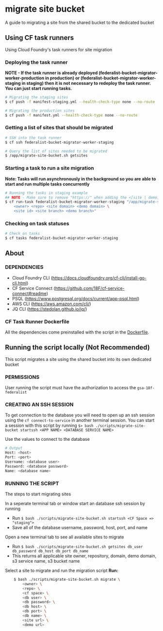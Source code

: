 migrate site bucket
===================

A guide to migrating a site from the shared bucket to the dedicated bucket

## Using CF task runners

Using Cloud Foundry's task runners for site migration

### Deploying the task runner

**NOTE - If the task runner is already deployed (federalist-bucket-migrator-worker-production in production) or (federalist-bucket-migrator-worker-staging in staging) then it is not necessary to redeploy the task runner.  You can just start running tasks.**

```bash
# Migrating the staging sites
$ cf push -f manifest-staging.yml --health-check-type none --no-route

# Migrating the production sites
$ cf push -f manifest.yml --health-check-type none --no-route
```

### Getting a list of sites that should be migrated

```bash
# SSH into the task runner
$ cf ssh federalist-bucket-migrator-worker-staging

# Query the list of sites needed to be migrated
$ /app/migrate-site-bucket.sh getsites
```

### Starting a task to run a site migration

**Note: Tasks will run asynchronously in the background so you are able to start and run multiple tasks concurrently**

```bash
# Running the tasks in staging example
## NOTE - Make sure to remove "https://" when adding the <[site | demo] domain> arguments
$ cf run-task federalist-bucket-migrator-worker-staging "/app/migrate-site-bucket.sh migrate \
    <owner> <repo> <site domain> <demo domain> \
    <site id> <site branch> <demo branch>"
```


### Checking on task statuses

```bash
# Check on tasks
$ cf tasks federalist-bucket-migrator-worker-staging
```


## About

### DEPENDENCIES
- Cloud Foundry CLI (https://docs.cloudfoundry.org/cf-cli/install-go-cli.html)
- CF Service Connect (https://github.com/18F/cf-service-connect#readme)
- PSQL (https://www.postgresql.org/docs/current/app-psql.html)
- AWS CLI (https://aws.amazon.com/cli/)
- JQ CLI (https://stedolan.github.io/jq/)


### CF Task Runner Dockerfile

All the dependencies come preinstalled with the script in the [Dockerfile](./Dockerfile).


## Running the script locally **(Not Recommended)**

This script migrates a site using the shared bucket into its own dedicated bucket

### PERMISSIONS
User running the script must have the authorization to access the `gsa-18f-federalist`

### CREATING AN SSH SESSION
To get connection to the database you will need to open up an ssh session using the
`cf connect-to-service` in another terminal session.  You can start a session with this script
by running `$> bash ./scripts/migrate-site-bucket startssh <APP NAME> <DATABASE SERVICE NAME>`

Use the values to connect to the database
```bash
# Output
Host: <host>
Port: <port>
Username: <database user>
Password: <database password>
Name: <database name>
```

### RUNNING THE SCRIPT

The steps to start migrating sites

In a seperate terminal tab or window start an database ssh session by running
- Run `$ bash ./scripts/migrate-site-bucket.sh startssh <CF Space => "staging">`
- Save all of the database username, password, host, port, and name

Open a new terminal tab to see all available sites to migrate
- Run `$ bash ./scripts/migrate-site-bucket.sh getsites db_user db_password db_host db_port db_name`
- This returns all applicable site owner, repository, domain, demo domain, s3 service name, s3 bucket name

Select a site to migrate and run the migration script
__Run:__
```bash
    $ bash ./scripts/migrate-site-bucket.sh migrate \
        <owner> \
        <repo> \
        <cf space> \
        <db user> \
        <db password> \
        <db host> \
        <db port> \
        <db name> \
        <site url> \
        <demo url>
```
